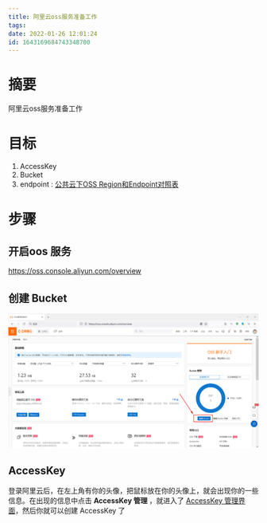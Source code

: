 ```yaml
---
title: 阿里云oss服务准备工作
tags: 
date: 2022-01-26 12:01:24
id: 1643169684743348700
---
```

# 摘要

阿里云oss服务准备工作



# 目标

1. AccessKey
2. Bucket 
3. endpoint : [公共云下OSS Region和Endpoint对照表](https://help.aliyun.com/document_detail/31837.html) 

# 步骤

## 开启oos 服务

 https://oss.console.aliyun.com/overview 

## 创建 Bucket

![image-20220126121353197](assets/images/image-20220126121353197.png)

## AccessKey

登录阿里云后，在左上角有你的头像，把鼠标放在你的头像上，就会出现你的一些信息。在出现的信息中点击 **AccessKey 管理** ，就进入了 [AccessKey 管理界面]( https://ram.console.aliyun.com/manage/ak )，然后你就可以创建 AccessKey 了







